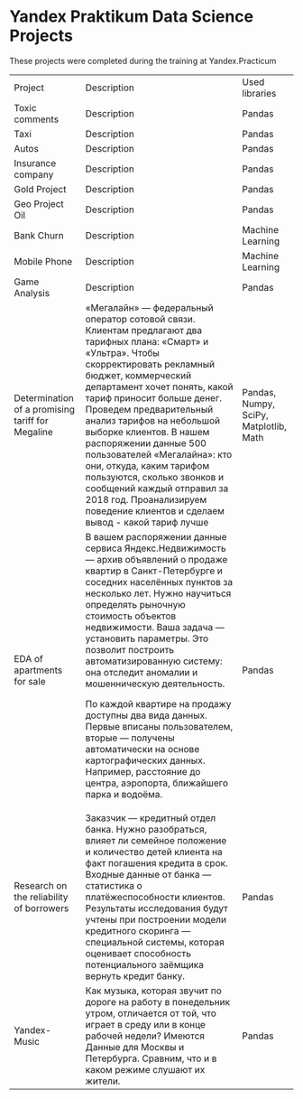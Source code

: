 # Yandex Praktikum Data Science Projects

These projects were completed during the training at Yandex.Practicum

<table width=100% valign=top >
  <tr>
    <td>Project</td>
    <td>Description</td>
    <td>Used libraries</td>
  </tr>
  <tr>
    <td>Toxic comments</td>
    <td>Description</td>
    <td>Pandas</td>
  </tr>
  <tr>
    <td>Taxi</td>
    <td>Description</td>
    <td>Pandas</td>
  </tr>
  <tr>
    <td>Autos</td>
    <td>Description</td>
    <td>Pandas</td>
  </tr>
  <tr>
    <td>Insurance company</td>
    <td>Description</td>
    <td>Pandas</td>
  </tr>
  <tr>
    <td>Gold Project</td>
    <td>Description</td>
    <td>Pandas</td>
  </tr>
  <tr>
    <td>Geo Project Oil</td>
    <td>Description</td>
    <td>Pandas</td>
  </tr>
  <tr>
    <td>Bank Churn</td>
    <td>Description</td>
    <td>Machine Learning</td>
  </tr>
  <tr>
    <td>Mobile Phone </td>
    <td>Description</td>
    <td>Machine Learning</td>
  </tr>
  <tr>
    <td>Game Analysis</td>
    <td>Description</td>
    <td>Pandas</td>
  </tr>
  <tr>
    <td>Determination of a promising tariff for Megaline</td>
    <td>«Мегалайн» — федеральный оператор сотовой связи.
Клиентам предлагают два тарифных плана: «Смарт» и «Ультра». Чтобы скорректировать рекламный бюджет, коммерческий департамент хочет понять, какой тариф приносит больше денег. Проведем предварительный анализ тарифов на небольшой выборке клиентов. В нашем распоряжении данные 500 пользователей «Мегалайна»: кто они, откуда, каким тарифом пользуются, сколько звонков и сообщений каждый отправил за 2018 год. Проанализируем поведение клиентов и сделаем вывод - какой тариф лучше</td>
    <td>Pandas, Numpy, SciPy, Matplotlib, Math</td>
  </tr>
     <tr>
    <td>EDA of apartments for sale</td>
    <td>В вашем распоряжении данные сервиса Яндекс.Недвижимость — архив объявлений о продаже квартир в Санкт-Петербурге и соседних населённых пунктов за несколько лет. Нужно научиться определять рыночную стоимость объектов недвижимости. Ваша задача — установить параметры. Это позволит построить автоматизированную систему: она отследит аномалии и мошенническую деятельность.

По каждой квартире на продажу доступны два вида данных. Первые вписаны пользователем, вторые — получены автоматически на основе картографических данных. Например, расстояние до центра, аэропорта, ближайшего парка и водоёма.</td>
    <td>Pandas</td>
  </tr>
   <tr>
    <td>Research on the reliability of borrowers</td>
    <td>Заказчик — кредитный отдел банка. Нужно разобраться, влияет ли семейное положение и количество детей клиента на факт погашения кредита в срок. Входные данные от банка — статистика о платёжеспособности клиентов.
Результаты исследования будут учтены при построении модели кредитного скоринга — специальной системы, которая оценивает способность потенциального заёмщика вернуть кредит банку.</td>
    <td>Pandas</td>
  </tr>
  <tr>
    <td>Yandex-Music</td>
    <td>Как музыка, которая звучит по дороге на работу в понедельник утром, отличается от той, что играет в среду или в конце рабочей недели? Имеются Данные для Москвы и Петербурга. Сравним, что и в каком режиме слушают их жители.</td>
    <td>Pandas</td>
  </tr>
</table>
